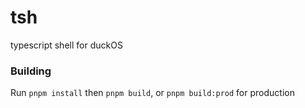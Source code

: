 # tsh
typescript shell for duckOS
### Building
Run `pnpm install` then `pnpm build`, or `pnpm build:prod` for production